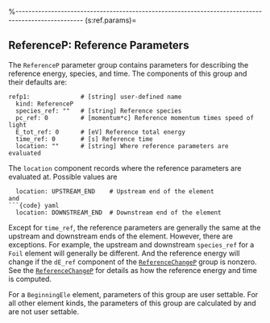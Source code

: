 %---------------------------------------------------------------------------------------------------
(s:ref.params)=
## ReferenceP: Reference Parameters

The `ReferenceP` parameter group contains parameters for describing the reference energy,
species, and time. 
The components of this group and their defaults are:
```{code} yaml
refp1:              # [string] user-defined name
  kind: ReferenceP
  species_ref: ""   # [string] Reference species
  pc_ref: 0         # [momentum*c] Reference momentum times speed of light
  E_tot_ref: 0      # [eV] Reference total energy
  time_ref: 0       # [s] Reference time
  location: ""      # [string] Where reference parameters are evaluated
```

The `location` component records where the reference parameters are evaluated at.
Possible values are
```{code} yaml
  location: UPSTREAM_END    # Upstream end of the element
and
```{code} yaml
  location: DOWNSTREAM_END  # Downstream end of the element
```
Except for `time_ref`, the reference parameters are generally the same at the
upstream and downstream ends of the element. However, there are exceptions.
For example, the upstream and downstream `species_ref` for a `Foil` element 
will generally be different. And the reference energy will change if the
`dE_ref` component of the [`ReferenceChangeP`](#s.ref.change.params) group is nonzero.
See the [`ReferenceChangeP`](#s.ref.change.params) for details as how the reference
energy and time is computed.

For a `BeginningEle` element, parameters of this group are user settable.
For all other element kinds, the parameters of this
group are calculated by  and are not user settable.
